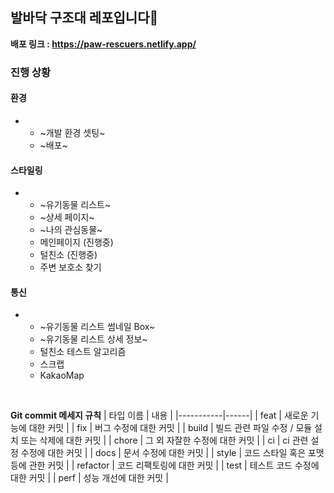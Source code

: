 ## 발바닥 구조대 레포입니다🐾
**배포 링크 : https://paw-rescuers.netlify.app/**
### 진행 상황 
#### 환경
* * ~개발 환경 셋팅~
  * ~배포~
#### 스타일링
* * ~유기동물 리스트~
  * ~상세 페이지~
  * ~나의 관심동물~
  * 메인페이지 (진행중)
  * 털친소 (진행중)
  * 주변 보호소 찾기  
#### 통신
* * ~유기동물 리스트 썸네일 Box~
  * ~유기동물 리스트 상세 정보~
  * 털친소 테스트 알고리즘
  * 스크랩
  * KakaoMap

</br>

**Git commit 메세지 규칙**
| 타입 이름 | 내용 |
|-----------|------|
| feat      | 새로운 기능에 대한 커밋 |
| fix       | 버그 수정에 대한 커밋 |
| build     | 빌드 관련 파일 수정 / 모듈 설치 또는 삭제에 대한 커밋 |
| chore     | 그 외 자잘한 수정에 대한 커밋 |
| ci        | ci 관련 설정 수정에 대한 커밋 |
| docs      | 문서 수정에 대한 커밋 |
| style     | 코드 스타일 혹은 포맷 등에 관한 커밋 |
| refactor  | 코드 리팩토링에 대한 커밋 |
| test      | 테스트 코드 수정에 대한 커밋 |
| perf      | 성능 개선에 대한 커밋 |
